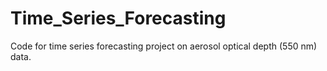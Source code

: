 # Time_Series_Forecasting
Code for time series forecasting project on aerosol optical depth (550 nm) data.
